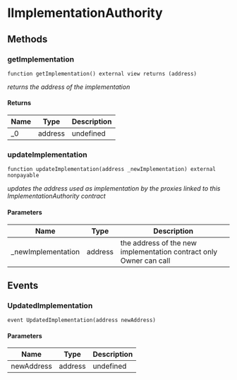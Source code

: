 # IImplementationAuthority









## Methods

### getImplementation

```solidity
function getImplementation() external view returns (address)
```



*returns the address of the implementation*


#### Returns

| Name | Type | Description |
|---|---|---|
| _0 | address | undefined |

### updateImplementation

```solidity
function updateImplementation(address _newImplementation) external nonpayable
```



*updates the address used as implementation by the proxies linked to this ImplementationAuthority contract*

#### Parameters

| Name | Type | Description |
|---|---|---|
| _newImplementation | address | the address of the new implementation contract only Owner can call |



## Events

### UpdatedImplementation

```solidity
event UpdatedImplementation(address newAddress)
```





#### Parameters

| Name | Type | Description |
|---|---|---|
| newAddress  | address | undefined |



